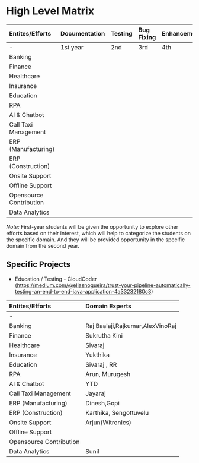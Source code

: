 # High Level Matrix

| Entites/Efforts         | Documentation | Testing | Bug Fixing | Enhancement |
|:------------------------|:--------------|:--------|:-----------|:------------|
|    -                    |  1st year     | 2nd     | 3rd        | 4th         |
| Banking                 |               |         |            |             |
| Finance                 |               |         |            |             |
| Healthcare              |               |         |            |             |
| Insurance               |               |         |            |             |
| Education               |               |         |            |             | 
| RPA                     |               |         |            |             |
| AI & Chatbot            |               |         |            |             |
| Call Taxi Management    |               |         |            |             |
| ERP (Manufacturing)     |               |         |            |             |
| ERP (Construction)      |               |         |            |             |
| Onsite Support          |               |         |            |             |
| Offline Support         |               |         |            |             |
| Opensource Contribution |               |         |            |             |
| Data Analytics          |               |         |            |             |

*Note:* First-year students will be given the opportunity to explore other efforts based on their interest, which will help to categorize the students on the specific domain. And they will be provided opportunity in the specific domain from the second year.

## Specific Projects

- Education / Testing - CloudCoder (https://medium.com/@eliasnogueira/trust-your-pipeline-automatically-testing-an-end-to-end-java-application-4a33232180c3) 


| Entites/Efforts         | Domain Experts |
|:------------------------|:--------------|
|    -                    |               | 
| Banking                 | Raj Baalaji,Rajkumar,AlexVinoRaj    |
| Finance                 | Sukrutha Kini |
| Healthcare              | Sivaraj       |
| Insurance               | Yukthika      |
| Education               | Sivaraj , RR  |
| RPA                     |  Arun, Murugesh |
| AI & Chatbot            |    YTD        |
| Call Taxi Management    | Jayaraj       |
| ERP (Manufacturing)     | Dinesh,Gopi   
| ERP (Construction)      |  Karthika, Sengottuvelu             |
| Onsite Support          |   Arjun(Witronics)            |
| Offline Support         |               |
| Opensource Contribution |               |
| Data Analytics          |  Sunil             |


